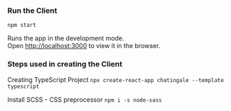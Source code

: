 ### Run the Client

`npm start`

Runs the app in the development mode.\
Open [http://localhost:3000](http://localhost:3000) to view it in the browser.

### Steps used in creating the Client

Creating TypeScript Project
`npx create-react-app chatingale --template typescript`

Install SCSS - CSS preprocessor
`npm i -s node-sass`
